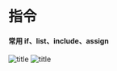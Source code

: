 # 指令
#### 常用 if、list、include、assign
![title](https://i.loli.net/2019/12/13/rSGuD2Ne7jYAtJF.png)
![title](https://i.loli.net/2019/12/13/UulMhg7SjoH9xT2.png)